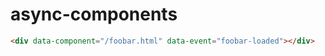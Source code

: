 # async-components

```html
<div data-component="/foobar.html" data-event="foobar-loaded"></div>
```
